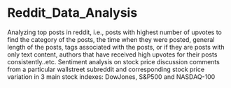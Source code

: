 # Reddit_Data_Analysis

Analyzing top posts in reddit, i.e., posts with highest number of upvotes to find the category of the posts, the time when they were posted, 
general length of the posts, tags associated with the posts, or if they are posts with only text content, authors that have received high upvotes for 
their posts consistently..etc.
Sentiment analysis on stock price discussion comments from a particular wallstreet subreddit and corresponding stock price variation in 3 main stock indexes: 
DowJones, S&P500 and NASDAQ-100
